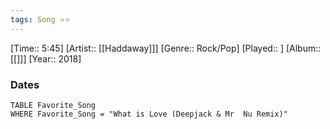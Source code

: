 ```yaml
---
tags: Song ⭐⭐ 
---
```

[Time:: 5:45]
[Artist:: [[Haddaway]]]
[Genre:: Rock/Pop]
[Played:: ]
[Album:: [[]]]
[Year:: 2018]
### Dates
````dataview
TABLE Favorite_Song
WHERE Favorite_Song = "What is Love (Deepjack & Mr  Nu Remix)"
````